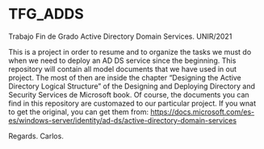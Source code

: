 # TFG_ADDS
Trabajo Fin de Grado Active Directory Domain Services. UNIR/2021

This is a project in order to resume and to organize the tasks we must do when we need to deploy an AD DS service since the beginning.
This repository will contain all model documents that we have used in out project. The most of then are inside the chapter “Designing the Active Directory Logical Structure” of the Designing and Deploying Directory and Security Services de Microsoft book.
Of course, the documents you can find in this repository are customazed to our particular project. If you wnat to get the original, you can get them from: https://docs.microsoft.com/es-es/windows-server/identity/ad-ds/active-directory-domain-services

Regards. Carlos.
